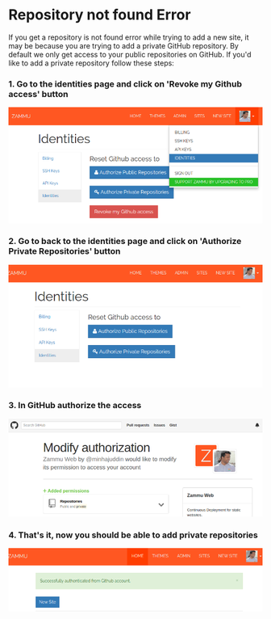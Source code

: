 # Repository not found Error

If you get a repository is not found error while trying to add a new site, it
may be because you are trying to add a private GitHub repository. By default we
only get access to your public repositories on GitHub. If you'd like to add a
private repository follow these steps:

### 1. Go to the identities page and click on 'Revoke my Github access' button
![Revoke my GitHub access](/images/identities/identities-01.png)

### 2. Go to back to the identities page and click on 'Authorize Private Repositories' button
![Authorize Private Repositories](/images/identities/identities-02.png)

### 3. In GitHub authorize the access
![Authorize in GitHub](/images/identities/identities-03.png)

### 4. That's it, now you should be able to add private repositories
![Success message](/images/identities/identities-04.png)
